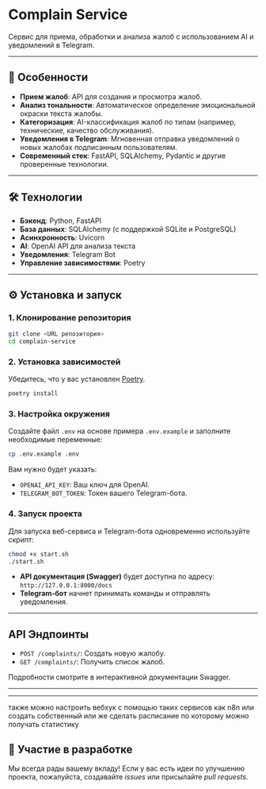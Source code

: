 # Complain Service

Сервис для приема, обработки и анализа жалоб с использованием AI и уведомлений в Telegram.

---

## 🚀 Особенности

- **Прием жалоб**: API для создания и просмотра жалоб.
- **Анализ тональности**: Автоматическое определение эмоциональной окраски текста жалобы.
- **Категоризация**: AI-классификация жалоб по типам (например, технические, качество обслуживания).
- **Уведомления в Telegram**: Мгновенная отправка уведомлений о новых жалобах подписанным пользователям.
- **Современный стек**: FastAPI, SQLAlchemy, Pydantic и другие проверенные технологии.

---

## 🛠️ Технологии

- **Бэкенд**: Python, FastAPI
- **База данных**: SQLAlchemy (с поддержкой SQLite и PostgreSQL)
- **Асинхронность**: Uvicorn
- **AI**: OpenAI API для анализа текста
- **Уведомления**: Telegram Bot
- **Управление зависимостями**: Poetry

---

## ⚙️ Установка и запуск

### 1. Клонирование репозитория

```bash
git clone <URL репозитория>
cd complain-service
```

### 2. Установка зависимостей

Убедитесь, что у вас установлен [Poetry](https://python-poetry.org/).

```bash
poetry install
```

### 3. Настройка окружения

Создайте файл `.env` на основе примера `.env.example` и заполните необходимые переменные:

```bash
cp .env.example .env
```

Вам нужно будет указать:
- `OPENAI_API_KEY`: Ваш ключ для OpenAI.
- `TELEGRAM_BOT_TOKEN`: Токен вашего Telegram-бота.

### 4. Запуск проекта

Для запуска веб-сервиса и Telegram-бота одновременно используйте скрипт:

```bash
chmod +x start.sh
./start.sh
```

- **API документация (Swagger)** будет доступна по адресу: `http://127.0.0.1:8000/docs`
- **Telegram-бот** начнет принимать команды и отправлять уведомления.

---

## API Эндпоинты

- `POST /complaints/`: Создать новую жалобу.
- `GET /complaints/`: Получить список жалоб.

Подробности смотрите в интерактивной документации Swagger.

---

---

также можно настроить вебхук с помощью таких сервисов как n8n или создать собственный или же сделать расписание по которому можно получать статистику 


## 🤝 Участие в разработке

Мы всегда рады вашему вкладу! Если у вас есть идеи по улучшению проекта, пожалуйста, создавайте *issues* или присылайте *pull requests*.
